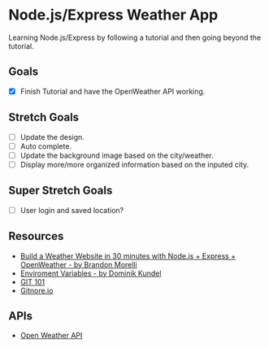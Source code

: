 # Node.js/Express Weather App

Learning Node.js/Express by following a tutorial and then going beyond the tutorial.

## Goals
- [x] Finish Tutorial and have the OpenWeather API working.

## Stretch Goals
- [ ] Update the design.
- [ ] Auto complete.
- [ ] Update the background image based on the city/weather.
- [ ] Display more/more organized information based on the inputed city.

## Super Stretch Goals
- [ ] User login and saved location?

## Resources
* [Build a Weather Website in 30 minutes with Node.js + Express + OpenWeather - by Brandon Morelli](https://codeburst.io/build-a-weather-website-in-30-minutes-with-node-js-express-openweather-a317f904897b)
* [Enviroment Variables - by Dominik Kundel](https://www.twilio.com/blog/2017/08/working-with-environment-variables-in-node-js.html)
* [GIT 101](https://cgordini.blogspot.com/2013/05/git-101.html)
* [Gitnore.io](https://www.gitignore.io/)

## APIs
* [Open Weather API](https://home.openweathermap.org/)
